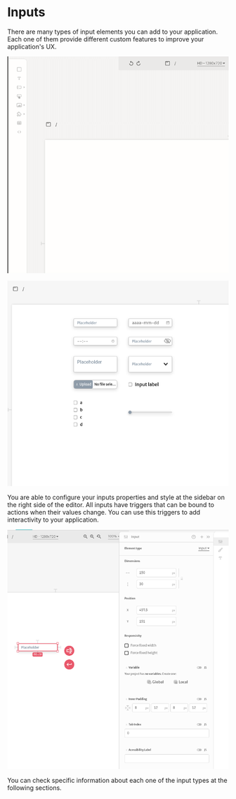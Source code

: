 # Inputs

There are many types of input elements you can add to your application. Each one of them provide different custom features to improve your application's UX.

![](../../../.gitbook/assets/inputtypes.gif)

![](../../../.gitbook/assets/screenshot-from-2021-08-25-19-16-49.png)

You are able to configure your inputs properties and style at the sidebar on the right side of the editor. All inputs have triggers that can be bound to actions when their values change. You can use this triggers to add interactivity to your application.

![](../../../.gitbook/assets/screenshot-from-2021-08-25-19-13-11.png)

You can check specific information about each one of the input types at the following sections.

